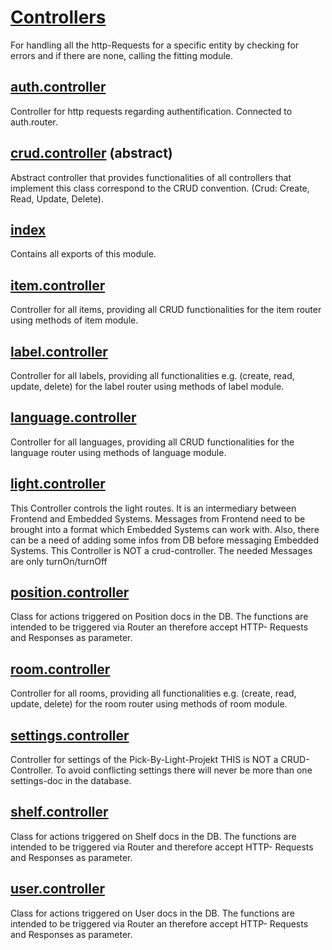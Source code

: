 # [Controllers](https://github.com/PBL-Pick-By-Light/BE-Backend/tree/main/src/controllers)
For handling all the http-Requests for a specific entity by checking for errors and if there are none, calling the fitting module. 

## [auth.controller](https://github.com/PBL-Pick-By-Light/BE-Backend/blob/development/src/controllers/auth.controller.ts)
Controller for http requests regarding authentification.
Connected to auth.router.

## [crud.controller](https://github.com/PBL-Pick-By-Light/BE-Backend/blob/development/src/controllers/crud.controller.ts) (abstract)
 Abstract controller that provides functionalities of all controllers that implement this class correspond to the CRUD convention. (Crud: Create, Read, Update, Delete).

## [index](https://github.com/PBL-Pick-By-Light/BE-Backend/blob/development/src/controllers/index.ts)
Contains all exports of this module.

## [item.controller](https://github.com/PBL-Pick-By-Light/BE-Backend/blob/development/src/controllers/crud.controller.ts)
Controller for all items, providing all CRUD functionalities for the item router using methods of item module.

## [label.controller](https://github.com/PBL-Pick-By-Light/BE-Backend/blob/development/src/controllers/label.controller.ts)
Controller for all labels, providing all functionalities e.g. (create, read, update, delete) for the label router using methods of label module.

## [language.controller](https://github.com/PBL-Pick-By-Light/BE-Backend/blob/development/src/controllers/language.controller.ts)
Controller for all languages, providing all CRUD functionalities for the language router using methods of language module.

## [light.controller](https://github.com/PBL-Pick-By-Light/BE-Backend/blob/development/src/controllers/light.controller.ts)
This Controller controls the light routes.
It is an intermediary between Frontend and Embedded Systems.
Messages from Frontend need to be brought into a format which Embedded Systems can work with.
Also, there can be a need of adding some infos from DB before messaging Embedded Systems.
This Controller is NOT a crud-controller. The needed Messages are only turnOn/turnOff

## [position.controller](https://github.com/PBL-Pick-By-Light/BE-Backend/blob/development/src/controllers/position.controller.ts)
Class for actions triggered on Position docs in the DB.
The functions are intended to be triggered via Router an therefore accept HTTP- Requests and Responses as parameter.

## [room.controller](https://github.com/PBL-Pick-By-Light/BE-Backend/blob/development/src/controllers/room.controller.ts)
Controller for all rooms, providing all functionalities e.g. (create, read, update, delete) for the room router using methods of room module.

## [settings.controller](https://github.com/PBL-Pick-By-Light/BE-Backend/blob/development/src/controllers/settings.controller.ts)
Controller for settings of the Pick-By-Light-Projekt
THIS is NOT a CRUD-Controller.
To avoid conflicting settings there will never be more than one settings-doc in the database.

## [shelf.controller](https://github.com/PBL-Pick-By-Light/BE-Backend/blob/development/src/controllers/shelf.controller.ts)
Class for actions triggered on Shelf docs in the DB.
The functions are intended to be triggered via Router and therefore accept HTTP- Requests and Responses as parameter.


## [user.controller](https://github.com/PBL-Pick-By-Light/BE-Backend/blob/development/src/controllers/user.controller.ts)
Class for actions triggered on User docs in the DB.
The functions are intended to be triggered via Router an therefore accept HTTP- Requests and Responses as parameter.


